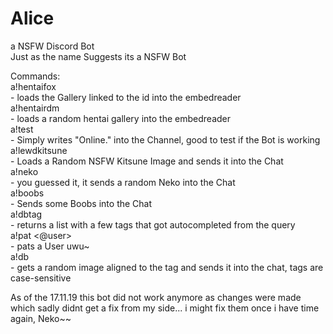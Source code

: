 # Alice  
a NSFW Discord Bot  
Just as the name Suggests its a NSFW Bot  
  
Commands:  
  a!hentaifox <id>  
    - loads the Gallery linked to the id into the embedreader  
  a!hentairdm  
    - loads a random hentai gallery into the embedreader  
  a!test  
    - Simply writes "Online." into the Channel, good to test if the Bot is working  
  a!lewdkitsune  
    - Loads a Random NSFW Kitsune Image and sends it into the Chat  
  a!neko  
    - you guessed it, it sends a random Neko into the Chat  
  a!boobs  
    - Sends some Boobs into the Chat  
  a!dbtag <query>  
    - returns a list with a few tags that got autocompleted from the query  
  a!pat <@user>  
    - pats a User uwu~  
  a!db <tag>  
    - gets a random image aligned to the tag and sends it into the chat, tags are case-sensitive  
      
      
As of the 17.11.19 this bot did not work anymore as changes were made which sadly didnt get a fix
from my side... i might fix them once i have time again, Neko~~
